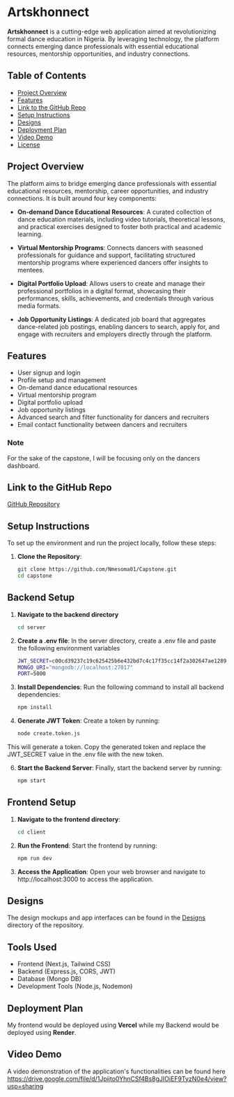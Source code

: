 # Artskhonnect

**Artskhonnect** is a cutting-edge web application aimed at revolutionizing formal dance education in Nigeria. By leveraging technology, the platform connects emerging dance professionals with essential educational resources, mentorship opportunities, and industry connections.

## Table of Contents
- [Project Overview](#project-overview)
- [Features](#features)
- [Link to the GitHub Repo](#link-to-the-github-repo)
- [Setup Instructions](#setup-instructions)
- [Designs](#designs)
- [Deployment Plan](#deployment-plan)
- [Video Demo](#video-demo)
- [License](#license)

## Project Overview

The platform aims to bridge emerging dance professionals with essential educational resources, mentorship, career opportunities, and industry connections. It is built around four key components:

- **On-demand Dance Educational Resources**: A curated collection of dance education materials, including video tutorials, theoretical lessons, and practical exercises designed to foster both practical and academic learning.

- **Virtual Mentorship Programs**: Connects dancers with seasoned professionals for guidance and support, facilitating structured mentorship programs where experienced dancers offer insights to mentees.

- **Digital Portfolio Upload**: Allows users to create and manage their professional portfolios in a digital format, showcasing their performances, skills, achievements, and credentials through various media formats.

- **Job Opportunity Listings**: A dedicated job board that aggregates dance-related job postings, enabling dancers to search, apply for, and engage with recruiters and employers directly through the platform.

## Features
- User signup and login
- Profile setup and management
- On-demand dance educational resources
- Virtual mentorship program
- Digital portfolio upload
- Job opportunity listings
- Advanced search and filter functionality for dancers and recruiters
- Email contact functionality between dancers and recruiters

### Note
For the sake of the capstone, I will be focusing only on the dancers dashboard.

## Link to the GitHub Repo
[GitHub Repository](https://github.com/Nmesoma01/Capstone.git)  

## Setup Instructions
To set up the environment and run the project locally, follow these steps:

1. **Clone the Repository**:
   ```bash
   git clone https://github.com/Nmesoma01/Capstone.git  
   cd capstone

## Backend Setup
1. **Navigate to the backend directory**
   ```bash
   cd server

2. **Create a .env file**: In the server directory, create a .env file and paste the following environment variables
   ```bash
   JWT_SECRET=c00cd39237c19c625425b6e432bd7c4c17f35cc14f2a302647ae12893fc2498124560eb03b30241c41a707588a62939bb31d804953a2a3cd99afdc1916c67748
   MONGO_URI="mongodb://localhost:27017"
   PORT=5000

3. **Install Dependencies**: Run the following command to install all backend dependencies:
   ```bash
   npm install

4. **Generate JWT Token**: Create a token by running:
   ```bash
   node create.token.js

This will generate a token. Copy the generated token and replace the JWT_SECRET value in the .env file with the new token.

6. **Start the Backend Server**: Finally, start the backend server by running:
   ```bash
   npm start

## Frontend Setup

1. **Navigate to the frontend directory**:
   ```bash
   cd client

2. **Run the Frontend**: Start the frontend by running:
   ```bash
   npm run dev

3. **Access the Application**:
Open your web browser and navigate to http://localhost:3000 to access the application.

## Designs
The design mockups and app interfaces can be found in the [Designs](./Designs) directory of the repository.

## Tools Used
- Frontend (Next.js, Tailwind CSS)
- Backend (Express.js, CORS, JWT) 
- Database (Mongo DB)
- Development Tools (Node.js, Nodemon)

## Deployment Plan
My frontend would be deployed using **Vercel** while my Backend would be deployed using **Render**.

## Video Demo
A video demonstration of the application's functionalities can be found here https://drive.google.com/file/d/1Jpijto0YhnCSf4Bs8gJIOiEF9TyzN0e4/view?usp=sharing